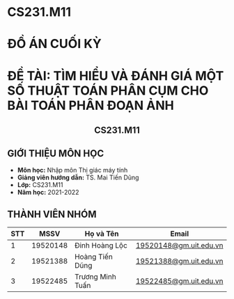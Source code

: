 # CS231.M11
# **ĐỒ ÁN CUỐI KỲ**
# **ĐỀ TÀI: TÌM HIỂU VÀ ĐÁNH GIÁ MỘT SỐ THUẬT TOÁN PHÂN CỤM CHO BÀI TOÁN PHÂN ĐOẠN ẢNH**
<h1 align=center style="font-size:20px">CS231.M11</h1>

## **GIỚI THIỆU MÔN HỌC**
* **Môn học:** Nhập môn Thị giác máy tính
* **Giảng viên hướng dẫn:** TS. Mai Tiến Dũng
* **Lớp:** CS231.M11
* **Năm học:** 2021-2022


## **THÀNH VIÊN NHÓM**
| STT    | MSSV          | Họ và Tên           | Email                   |
| ------ |---------------| --------------------|-------------------------|
| 1      | 19520148      | Đinh Hoàng Lộc   |19520148@gm.uit.edu.vn   |
| 2      | 19521388      | Hoàng Tiến Dũng  |19521388@gm.uit.edu.vn   |
| 3      | 19522485      | Trương Minh Tuấn   |19522485@gm.uit.edu.vn   |
